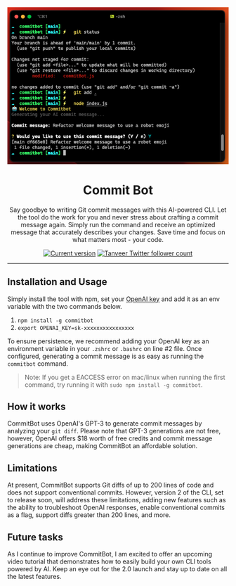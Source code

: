 <div align="center">
  <div>
    <img src=".github/screenshot.png" alt="Commit Bot"/>
    <h1 align="center">Commit Bot</h1>
  </div>
	<p>Say goodbye to writing Git commit messages with this AI-powered CLI. Let the tool do the work for you and never stress about crafting a commit message again. Simply run the command and receive an optimized message that accurately describes your changes. Save time and focus on what matters most - your code.</p>
	<a href="https://www.npmjs.com/package/commitbot"><img src="https://img.shields.io/npm/v/commitbot" alt="Current version"></a>
  <a href="https://twitter.com/Tanveersayem">
    <img src="https://img.shields.io/twitter/follow/Tanveersayem?style=flat&label=Tanveersayem&logo=twitter&color=0bf&logoColor=fff" alt="Tanveer Twitter follower count" />
  </a>
</div>

---

## Installation and Usage

Simply install the tool with npm, set your [OpenAI key](https://openai.com/api/) and add it as an env variable with the two commands below.

1. `npm install -g commitbot`
2. `export OPENAI_KEY=sk-xxxxxxxxxxxxxxxx`

To ensure persistence, we recommend adding your OpenAI key as an environment variable in your `.zshrc` or `.bashrc` on line #2 file. Once configured, generating a commit message is as easy as running the `commitbot` command.

> Note: If you get a EACCESS error on mac/linux when running the first command, try running it with `sudo npm install -g commitbot`.

## How it works

CommitBot uses OpenAI's GPT-3 to generate commit messages by analyzing your `git diff`. Please note that GPT-3 generations are not free, however, OpenAI offers $18 worth of free credits and commit message generations are cheap, making CommitBot an affordable solution.

## Limitations

At present, CommitBot supports Git diffs of up to 200 lines of code and does not support conventional commits. However, version 2 of the CLI, set to release soon, will address these limitations, adding new features such as the ability to troubleshoot OpenAI responses, enable conventional commits as a flag, support diffs greater than 200 lines, and more.

## Future tasks

As I continue to improve CommitBot, I am excited to offer an upcoming video tutorial that demonstrates how to easily build your own CLI tools powered by AI. Keep an eye out for the 2.0 launch and stay up to date on all the latest features.
